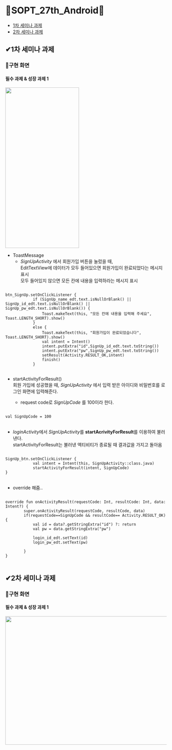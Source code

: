 # 💚SOPT_27th_Android💚
* [1차 세미나 과제](https://github.com/CHOSUNGRIM/SOPT_1st_seminar/blob/master/README.md#1%EC%B0%A8-%EC%84%B8%EB%AF%B8%EB%82%98-%EA%B3%BC%EC%A0%9C)
* [2차 세미나 과제](https://github.com/CHOSUNGRIM/SOPT_1st_seminar#2%EC%B0%A8-%EC%84%B8%EB%AF%B8%EB%82%98-%EA%B3%BC%EC%A0%9C)


## ✔1차 세미나 과제
### 📲구현 화면
#### 필수 과제 & 성장 과제 1 
<img src="https://user-images.githubusercontent.com/72273531/97198951-c9cb4b00-17f2-11eb-94ee-b6b63882e95e.gif" width="230" height="500">


* ToastMessage  
  - *SignUpActivity* 에서 회원가입 버튼을 눌렀을 때,  
EditTextView에 데이터가 모두 들어있으면 회원가입이 완료되었다는 메시지 표시  
모두 들어있지 않으면 모든 칸에 내용을 입력하라는 메시지 표시  


<pre>
<code>
btn_SignUp.setOnClickListener {
            if (SignUp_name_edt.text.isNullOrBlank() || SignUp_id_edt.text.isNullOrBlank() || SignUp_pw_edt.text.isNullOrBlank()) {
                Toast.makeText(this, "모든 칸에 내용을 입력해 주세요", Toast.LENGTH_SHORT).show()
            }
            else {
                Toast.makeText(this, "회원가입이 완료되었습니다", Toast.LENGTH_SHORT).show()
                val intent = Intent()
                intent.putExtra("id",SignUp_id_edt.text.toString())
                intent.putExtra("pw",SignUp_pw_edt.text.toString())
                setResult(Activity.RESULT_OK,intent)
                finish()
            } 
</code>
</pre>


* startActivityForResult()  
회원 가입에 성공했을 때, *SignUpActivity* 에서 입력 받은 아이디와 비밀번호를 로그인 화면에 입력해준다.  

  - request code로 *SignUpCode* 를 100이라 한다.

<pre>
<code>
val SignUpCode = 100
</code>
</pre>


  - *loginActivity*에서 *SignUpActivity*를 **startAcrivityForResult**를 이용하여 불러낸다.  
startActivityForResult는 불러낸 액티비티가 종료될 때 결과값을 가지고 돌아옴

<pre>
<code>
SignUp_btn.setOnClickListener {
            val intent = Intent(this, SignUpActivity::class.java)
            startActivityForResult(intent, SignUpCode)
}
</code>
</pre>


  - override 해줌..
<pre>
<code>
override fun onActivityResult(requestCode: Int, resultCode: Int, data: Intent?) {
        super.onActivityResult(requestCode, resultCode, data)
        if(requestCode==SignUpCode && resultCode== Activity.RESULT_OK){
            val id = data?.getStringExtra("id") ?: return
            val pw = data.getStringExtra("pw")

            login_id_edt.setText(id)
            login_pw_edt.setText(pw)

        }
}
</code>
</pre>


## ✔2차 세미나 과제
### 📲구현 화면
#### 필수 과제 & 성장 과제 1
<img src="https://user-images.githubusercontent.com/72273531/97203284-f2097880-17f7-11eb-95fd-28c49254e76d.jpg" width="600" height="400">
